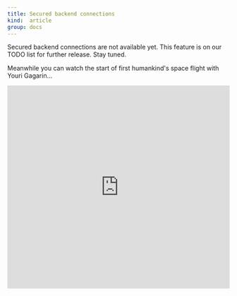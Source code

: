 ```yaml
---
title: Secured backend connections
kind:  article
group: docs
---
```


Secured backend connections are not available yet. This feature is on our
TODO list for further release. Stay tuned.

Meanwhile you can watch the start of first humankind's space flight with 
Youri Gagarin...

<iframe width="100%" height="460" src="http://www.youtube.com/embed/tfhulSjjGXA" frameborder="0" allowfullscreen></iframe>
